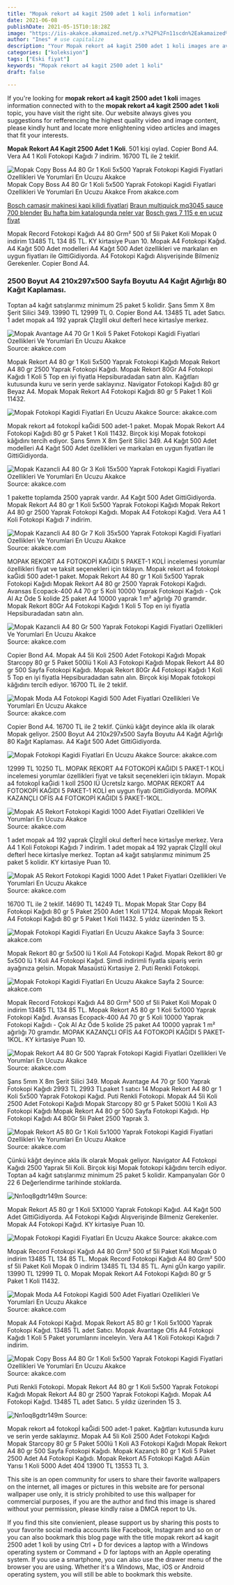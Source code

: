```yaml
---
title: "Mopak rekort a4 kagit 2500 adet 1 koli information"
date: 2021-06-08
publishDate: 2021-05-15T10:18:28Z
image: "https://iis-akakce.akamaized.net/p.x?%2F%2Fn11scdn%2Eakamaized%2Enet%2Fa1%2F1024%2Fev%2Dyasam%2Ffotograf%2Dkagitlari%2Fmopak%2Da4%2Dfotokopi%2Dkagidi%2D250%2Dadet%2D1%2Dpaket%5F%5F0926519652957587%2Ejpg"
author: "Ines" # use capitalize
description: "Your Mopak rekort a4 kagit 2500 adet 1 koli images are available. Mopak rekort a4 kagit 2500 adet 1 koli are a topic that is being searched for and liked by netizens today. You can Find and Download the Mopak rekort a4 kagit 2500 adet 1 koli files here. Find and Download all free images."
categories: ["koleksiyon"]
tags: ["Eski fiyat"]
keywords: "Mopak rekort a4 kagit 2500 adet 1 koli"
draft: false

---
```


If you're looking for **mopak rekort a4 kagit 2500 adet 1 koli** images information connected with to the **mopak rekort a4 kagit 2500 adet 1 koli** topic, you have visit the right  site.  Our website always  gives you  suggestions  for refferencing  the highest  quality video and image  content, please kindly hunt and locate more enlightening video articles and images  that fit your interests.

**Mopak Rekort A4 Kagit 2500 Adet 1 Koli**. 501 kişi oylad. Copier Bond A4. Vera A4 1 Koli Fotokopi Kağıdı 7 indirim. 16700 TL ile 2 teklif.

![Mopak Copy Boss A4 80 Gr 1 Koli 5x500 Yaprak Fotokopi Kagidi Fiyatlari Ozellikleri Ve Yorumlari En Ucuzu Akakce](https://cdn.akakce.com/mopak/mopak-copy-boss-a4-80-gr-1-koli-5x500-yaprak-z.jpg "Mopak Copy Boss A4 80 Gr 1 Koli 5x500 Yaprak Fotokopi Kagidi Fiyatlari Ozellikleri Ve Yorumlari En Ucuzu Akakce")
Mopak Copy Boss A4 80 Gr 1 Koli 5x500 Yaprak Fotokopi Kagidi Fiyatlari Ozellikleri Ve Yorumlari En Ucuzu Akakce From akakce.com

[Bosch camasir makinesi kapi kilidi fiyatlari](/bosch-camasir-makinesi-kapi-kilidi-fiyatlari/)
[Braun multiquick mq3045 sauce 700 blender](/braun-multiquick-mq3045-sauce-700-blender/)
[Bu hafta bim katalogunda neler var](/bu-hafta-bim-katalogunda-neler-var/)
[Bosch gws 7 115 e en ucuz fiyat](/bosch-gws-7-115-e-en-ucuz-fiyat/)

Mopak Record Fotokopi Kağıdı A4 80 Grm² 500 sf 5li Paket Koli Mopak 0 indirim 13485 TL 134 85 TL. KY kirtasiye Puan 10. Mopak A4 Fotokopi Kağıd. A4 Kağıt 500 Adet modelleri A4 Kağıt 500 Adet özellikleri ve markaları en uygun fiyatları ile GittiGidiyorda. A4 Fotokopi Kağıdı Alışverişinde Bilmeniz Gerekenler. Copier Bond A4.

### 2500 Boyut A4 210x297x500 Sayfa Boyutu A4 Kağıt Ağırlığı 80 Kağıt Kaplaması.

Toptan a4 kağıt satışlarımız minimum 25 paket 5 kolidir. Şans 5mm X 8m Şerit Silici 349. 13990 TL 12999 TL 0. Copier Bond A4. 13485 TL adet Satıcı. 1 adet mopak a4 192 yaprak Çİzgİlİ okul defterİ hece kirtasİye merkez.


![Mopak Avantage A4 70 Gr 1 Koli 5 Paket Fotokopi Kagidi Fiyatlari Ozellikleri Ve Yorumlari En Ucuzu Akakce](https://iis-akakce.akamaized.net/p.z?%2F%2Fmcdn01%2Egittigidiyor%2Enet%2F60875%2F608758561%5F0%2Ejpg "Mopak Avantage A4 70 Gr 1 Koli 5 Paket Fotokopi Kagidi Fiyatlari Ozellikleri Ve Yorumlari En Ucuzu Akakce")
Source: akakce.com

Mopak Rekort A4 80 gr 1 Koli 5x500 Yaprak Fotokopi Kağıdı Mopak Rekort A4 80 gr 2500 Yaprak Fotokopi Kağıdı. Mopak Rekort 80Gr A4 Fotokopi Kağıdı 1 Koli 5 Top en iyi fiyatla Hepsiburadadan satın alın. Kağıtları kutusunda kuru ve serin yerde saklayınız. Navigator Fotokopi Kağıdı 80 gr Beyaz A4. Mopak Mopak Rekort A4 Fotokopi Kağıdı 80 gr 5 Paket 1 Koli 11432.

![Mopak Fotokopi Kagidi Fiyatlari En Ucuzu Akakce](https://mcdn01.gittigidiyor.net/60875/608758561_0.jpg "Mopak Fotokopi Kagidi Fiyatlari En Ucuzu Akakce")
Source: akakce.com

Mopak rekort a4 fotokopİ kaĞidi 500 adet-1 paket. Mopak Mopak Rekort A4 Fotokopi Kağıdı 80 gr 5 Paket 1 Koli 11432. Birçok kişi Mopak fotokopi kâğıdını tercih ediyor. Şans 5mm X 8m Şerit Silici 349. A4 Kağıt 500 Adet modelleri A4 Kağıt 500 Adet özellikleri ve markaları en uygun fiyatları ile GittiGidiyorda.

![Mopak Kazancli A4 80 Gr 3 Koli 15x500 Yaprak Fotokopi Kagidi Fiyatlari Ozellikleri Ve Yorumlari En Ucuzu Akakce](https://cdn.akakce.com/mopak/mopak-kazancli-a4-80-gr-3-koli-15x500-yaprak-z.jpg "Mopak Kazancli A4 80 Gr 3 Koli 15x500 Yaprak Fotokopi Kagidi Fiyatlari Ozellikleri Ve Yorumlari En Ucuzu Akakce")
Source: akakce.com

1 pakette toplamda 2500 yaprak vardır. A4 Kağıt 500 Adet GittiGidiyorda. Mopak Rekort A4 80 gr 1 Koli 5x500 Yaprak Fotokopi Kağıdı Mopak Rekort A4 80 gr 2500 Yaprak Fotokopi Kağıdı. Mopak A4 Fotokopi Kağıd. Vera A4 1 Koli Fotokopi Kağıdı 7 indirim.

![Mopak Kazancli A4 80 Gr 7 Koli 35x500 Yaprak Fotokopi Kagidi Fiyatlari Ozellikleri Ve Yorumlari En Ucuzu Akakce](https://cdn.akakce.com/mopak/mopak-kazancli-a4-80-gr-7-koli-35x500-yaprak-z.jpg "Mopak Kazancli A4 80 Gr 7 Koli 35x500 Yaprak Fotokopi Kagidi Fiyatlari Ozellikleri Ve Yorumlari En Ucuzu Akakce")
Source: akakce.com

MOPAK REKORT A4 FOTOKOPİ KAĞIDI 5 PAKET-1 KOLİ incelemesi yorumlar özellikleri fiyat ve taksit seçenekleri için tıklayın. Mopak rekort a4 fotokopİ kaĞidi 500 adet-1 paket. Mopak Rekort A4 80 gr 1 Koli 5x500 Yaprak Fotokopi Kağıdı Mopak Rekort A4 80 gr 2500 Yaprak Fotokopi Kağıdı. Avansas Ecopack-400 A4 70 gr 5 Koli 10000 Yaprak Fotokopi Kağıdı - Çok Al Az Öde 5 kolide 25 paket A4 10000 yaprak 1 m² ağırlığı 70 gramdır. Mopak Rekort 80Gr A4 Fotokopi Kağıdı 1 Koli 5 Top en iyi fiyatla Hepsiburadadan satın alın.

![Mopak Kazancli A4 80 Gr 500 Yaprak Fotokopi Kagidi Fiyatlari Ozellikleri Ve Yorumlari En Ucuzu Akakce](https://cdn.akakce.com/mopak/mopak-kazancli-a4-80-gr-500-yaprak-z.jpg "Mopak Kazancli A4 80 Gr 500 Yaprak Fotokopi Kagidi Fiyatlari Ozellikleri Ve Yorumlari En Ucuzu Akakce")
Source: akakce.com

Copier Bond A4. Mopak A4 5li Koli 2500 Adet Fotokopi Kağıdı Mopak Starcopy 80 gr 5 Paket 500lü 1 Koli A3 Fotokopi Kağıdı Mopak Rekort A4 80 gr 500 Sayfa Fotokopi Kağıdı. Mopak Rekort 80Gr A4 Fotokopi Kağıdı 1 Koli 5 Top en iyi fiyatla Hepsiburadadan satın alın. Birçok kişi Mopak fotokopi kâğıdını tercih ediyor. 16700 TL ile 2 teklif.

![Mopak Moda A4 Fotokopi Kagidi 500 Adet Fiyatlari Ozellikleri Ve Yorumlari En Ucuzu Akakce](https://cdn.akakce.com/iv/11070/100/1004986645x.jpg "Mopak Moda A4 Fotokopi Kagidi 500 Adet Fiyatlari Ozellikleri Ve Yorumlari En Ucuzu Akakce")
Source: akakce.com

Copier Bond A4. 16700 TL ile 2 teklif. Çünkü kâğıt deyince akla ilk olarak Mopak geliyor. 2500 Boyut A4 210x297x500 Sayfa Boyutu A4 Kağıt Ağırlığı 80 Kağıt Kaplaması. A4 Kağıt 500 Adet GittiGidiyorda.

![Mopak Fotokopi Kagidi Fiyatlari En Ucuzu Akakce](https://cdn.akakce.com/mopak/mopak-kazancli-a4-80-gr-1-koli-5x500-yaprak-x.jpg "Mopak Fotokopi Kagidi Fiyatlari En Ucuzu Akakce")
Source: akakce.com

12999 TL 10250 TL. MOPAK REKORT A4 FOTOKOPİ KAĞIDI 5 PAKET-1 KOLİ incelemesi yorumlar özellikleri fiyat ve taksit seçenekleri için tıklayın. Mopak a4 fotokopİ kaĞidi 1 kolİ 2500 lÜ Ücretsİz kargo. MOPAK REKORT A4 FOTOKOPİ KAĞIDI 5 PAKET-1 KOLİ en uygun fiyatı GittiGidiyorda. MOPAK KAZANÇLI OFİS A4 FOTOKOPİ KAĞIDI 5 PAKET-1KOL.

![Mopak A5 Rekort Fotokopi Kagidi 1000 Adet Fiyatlari Ozellikleri Ve Yorumlari En Ucuzu Akakce](https://cdn.akakce.com/iv/11070/968/968321108z.jpg "Mopak A5 Rekort Fotokopi Kagidi 1000 Adet Fiyatlari Ozellikleri Ve Yorumlari En Ucuzu Akakce")
Source: akakce.com

1 adet mopak a4 192 yaprak Çİzgİlİ okul defterİ hece kirtasİye merkez. Vera A4 1 Koli Fotokopi Kağıdı 7 indirim. 1 adet mopak a4 192 yaprak Çİzgİlİ okul defterİ hece kirtasİye merkez. Toptan a4 kağıt satışlarımız minimum 25 paket 5 kolidir. KY kirtasiye Puan 10.

![Mopak A5 Rekort Fotokopi Kagidi 1000 Adet 1 Paket Fiyatlari Ozellikleri Ve Yorumlari En Ucuzu Akakce](https://cdn.akakce.com/iv/11707/903/903470287x.jpg "Mopak A5 Rekort Fotokopi Kagidi 1000 Adet 1 Paket Fiyatlari Ozellikleri Ve Yorumlari En Ucuzu Akakce")
Source: akakce.com

16700 TL ile 2 teklif. 14690 TL 14249 TL. Mopak Mopak Star Copy B4 Fotokopi Kağıdı 80 gr 5 Paket 2500 Adet 1 Koli 17124. Mopak Mopak Rekort A4 Fotokopi Kağıdı 80 gr 5 Paket 1 Koli 11432. 5 yıldız üzerinden 15 3.

![Mopak Fotokopi Kagidi Fiyatlari En Ucuzu Akakce Sayfa 3](https://n11scdn.akamaized.net/a1/1024/ev-yasam/ofis-makinesi-aksesuarlari/mopak-rekort-a4-fotokopi-kagidi-80-gr-500lu-5li-paket__0931731908077880.jpg "Mopak Fotokopi Kagidi Fiyatlari En Ucuzu Akakce Sayfa 3")
Source: akakce.com

Mopak Rekort 80 gr 5x500 lü 1 Koli A4 Fotokopi Kağıd. Mopak Rekort 80 gr 5x500 lü 1 Koli A4 Fotokopi Kağıd. Şimdi indirimli fiyatla sipariş verin ayağınıza gelsin. Mopak Masaüstü Kırtasiye 2. Puti Renkli Fotokopi.

![Mopak Fotokopi Kagidi Fiyatlari En Ucuzu Akakce Sayfa 2](https://iis-akakce.akamaized.net/p.x?%2F%2Fn11scdn%2Eakamaized%2Enet%2Fa1%2F1024%2Fev%2Dyasam%2Ffotokopi%2Dkagidi%2Fmopak%2Da%2D4%2Dfotokopi%2Dkagidi%2D80%2Dgr%2D500%2Dadet%5F%5F0756690994464092%2Ejpg "Mopak Fotokopi Kagidi Fiyatlari En Ucuzu Akakce Sayfa 2")
Source: akakce.com

Mopak Record Fotokopi Kağıdı A4 80 Grm² 500 sf 5li Paket Koli Mopak 0 indirim 13485 TL 134 85 TL. Mopak Rekort A5 80 gr 1 Koli 5x1000 Yaprak Fotokopi Kağıd. Avansas Ecopack-400 A4 70 gr 5 Koli 10000 Yaprak Fotokopi Kağıdı - Çok Al Az Öde 5 kolide 25 paket A4 10000 yaprak 1 m² ağırlığı 70 gramdır. MOPAK KAZANÇLI OFİS A4 FOTOKOPİ KAĞIDI 5 PAKET-1KOL. KY kirtasiye Puan 10.

![Mopak Rekort A4 80 Gr 500 Yaprak Fotokopi Kagidi Fiyatlari Ozellikleri Ve Yorumlari En Ucuzu Akakce](https://cdn.akakce.com/mopak/mopak-rekort-a4-80-gr-500-yaprak-z.jpg "Mopak Rekort A4 80 Gr 500 Yaprak Fotokopi Kagidi Fiyatlari Ozellikleri Ve Yorumlari En Ucuzu Akakce")
Source: akakce.com

Şans 5mm X 8m Şerit Silici 349. Mopak Avantage A4 70 gr 500 Yaprak Fotokopi Kağıdı 2993 TL 2993 TLpaket 1 satıcı 14 Mopak Rekort A4 80 gr 1 Koli 5x500 Yaprak Fotokopi Kağıd. Puti Renkli Fotokopi. Mopak A4 5li Koli 2500 Adet Fotokopi Kağıdı Mopak Starcopy 80 gr 5 Paket 500lü 1 Koli A3 Fotokopi Kağıdı Mopak Rekort A4 80 gr 500 Sayfa Fotokopi Kağıdı. Hp Fotokopi Kağıdı A4 80Gr 5li Paket 2500 Yaprak 3.

![Mopak Rekort A5 80 Gr 1 Koli 5x1000 Yaprak Fotokopi Kagidi Fiyatlari Ozellikleri Ve Yorumlari En Ucuzu Akakce](https://cdn.akakce.com/mopak/mopak-rekort-a5-80-gr-1-koli-5x1000-yaprak-z.jpg "Mopak Rekort A5 80 Gr 1 Koli 5x1000 Yaprak Fotokopi Kagidi Fiyatlari Ozellikleri Ve Yorumlari En Ucuzu Akakce")
Source: akakce.com

Çünkü kâğıt deyince akla ilk olarak Mopak geliyor. Navigator A4 Fotokopi Kağıdı 2500 Yaprak 5li Koli. Birçok kişi Mopak fotokopi kâğıdını tercih ediyor. Toptan a4 kağıt satışlarımız minimum 25 paket 5 kolidir. Kampanyaları Gör 0 22 6 Değerlendirme tarihinde stoklarda.

![Nn1oq8gdtr149m](https://iis-akakce.akamaized.net/p.x?%2F%2Fn11scdn%2Eakamaized%2Enet%2Fa1%2F1024%2Fev%2Dyasam%2Ffotokopi%2Dkagidi%2Fmopak%2Da4%2Dfotokopi%2Dkagidi%2Dkazancli%2D80%2Dgr%2D5%2Dkoli%2D25%2Dpaket%2D12500adet%5F%5F1383052011179543%2Ejpg "Nn1oq8gdtr149m")
Source: 

Mopak Rekort A5 80 gr 1 Koli 5X1000 Yaprak Fotokopi Kağıd. A4 Kağıt 500 Adet GittiGidiyorda. A4 Fotokopi Kağıdı Alışverişinde Bilmeniz Gerekenler. Mopak A4 Fotokopi Kağıd. KY kirtasiye Puan 10.

![Mopak Fotokopi Kagidi Fiyatlari En Ucuzu Akakce](https://iis-akakce.akamaized.net/p.x?%2F%2Fn11scdn%2Eakamaized%2Enet%2Fa1%2F1024%2Fev%2Dyasam%2Ffotokopi%2Dkagidi%2Fmopak%2Dmoda%2Da4%2Dfotokopi%2Dkagidi%2D5%2Dpaket%5F%5F0178111141554778%2Ejpeg "Mopak Fotokopi Kagidi Fiyatlari En Ucuzu Akakce")
Source: akakce.com

Mopak Record Fotokopi Kağıdı A4 80 Grm² 500 sf 5li Paket Koli Mopak 0 indirim 13485 TL 134 85 TL. Mopak Record Fotokopi Kağıdı A4 80 Grm² 500 sf 5li Paket Koli Mopak 0 indirim 13485 TL 134 85 TL. Ayni gÜn kargo yapilir. 13990 TL 12999 TL 0. Mopak Mopak Rekort A4 Fotokopi Kağıdı 80 gr 5 Paket 1 Koli 11432.

![Mopak Moda A4 Fotokopi Kagidi 500 Adet Fiyatlari Ozellikleri Ve Yorumlari En Ucuzu Akakce](https://cdn.akakce.com/iv/11070/100/1004986645z.jpg "Mopak Moda A4 Fotokopi Kagidi 500 Adet Fiyatlari Ozellikleri Ve Yorumlari En Ucuzu Akakce")
Source: akakce.com

Mopak A4 Fotokopi Kağıd. Mopak Rekort A5 80 gr 1 Koli 5x1000 Yaprak Fotokopi Kağıd. 13485 TL adet Satıcı. Mopak Avantage Ofis A4 Fotokopi Kağıdı 1 Koli 5 Paket yorumlarını inceleyin. Vera A4 1 Koli Fotokopi Kağıdı 7 indirim.

![Mopak Copy Boss A4 80 Gr 1 Koli 5x500 Yaprak Fotokopi Kagidi Fiyatlari Ozellikleri Ve Yorumlari En Ucuzu Akakce](https://cdn.akakce.com/mopak/mopak-copy-boss-a4-80-gr-1-koli-5x500-yaprak-z.jpg "Mopak Copy Boss A4 80 Gr 1 Koli 5x500 Yaprak Fotokopi Kagidi Fiyatlari Ozellikleri Ve Yorumlari En Ucuzu Akakce")
Source: akakce.com

Puti Renkli Fotokopi. Mopak Rekort A4 80 gr 1 Koli 5x500 Yaprak Fotokopi Kağıdı Mopak Rekort A4 80 gr 2500 Yaprak Fotokopi Kağıdı. Mopak A4 Fotokopi Kağıd. 13485 TL adet Satıcı. 5 yıldız üzerinden 15 3.

![Nn1oq8gdtr149m](https://iis-akakce.akamaized.net/p.x?%2F%2Fn11scdn%2Eakamaized%2Enet%2Fa1%2F1024%2Fev%2Dyasam%2Ffotograf%2Dkagitlari%2Fmopak%2Da4%2Dfotokopi%2Dkagidi%2D250%2Dadet%2D1%2Dpaket%5F%5F0926519652957587%2Ejpg "Nn1oq8gdtr149m")
Source: 

Mopak rekort a4 fotokopİ kaĞidi 500 adet-1 paket. Kağıtları kutusunda kuru ve serin yerde saklayınız. Mopak A4 5li Koli 2500 Adet Fotokopi Kağıdı Mopak Starcopy 80 gr 5 Paket 500lü 1 Koli A3 Fotokopi Kağıdı Mopak Rekort A4 80 gr 500 Sayfa Fotokopi Kağıdı. Mopak Kazançlı 80 gr 1 Koli 5 Paket 2500 Adet A4 Fotokopi Kağıdı. Mopak Rekort A5 Fotokopi Kağıdı A4ün Yarısı 1 Koli 5000 Adet 404 13900 TL 13553 TL 3.

This site is an open community for users to share their favorite wallpapers on the internet, all images or pictures in this website are for personal wallpaper use only, it is stricly prohibited to use this wallpaper for commercial purposes, if you are the author and find this image is shared without your permission, please kindly raise a DMCA report to Us.

If you find this site convienient, please support us by sharing this posts to your favorite social media accounts like Facebook, Instagram and so on or you can also bookmark this blog page with the title mopak rekort a4 kagit 2500 adet 1 koli by using Ctrl + D for devices a laptop with a Windows operating system or Command + D for laptops with an Apple operating system. If you use a smartphone, you can also use the drawer menu of the browser you are using. Whether it's a Windows, Mac, iOS or Android operating system, you will still be able to bookmark this website.
